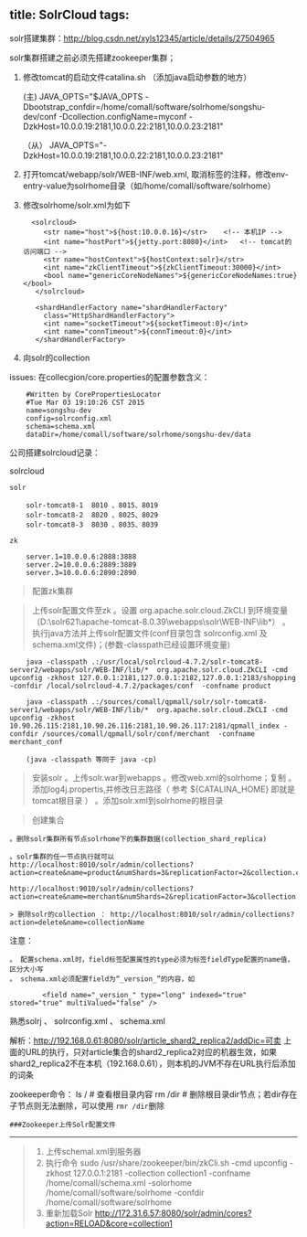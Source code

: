 title: SolrCloud
tags:
---



solr搭建集群：http://blog.csdn.net/xyls12345/article/details/27504965

solr集群搭建之前必须先搭建zookeeper集群；

1. 修改tomcat的启动文件catalina.sh （添加java启动参数的地方）
	
    (主) JAVA_OPTS="$JAVA_OPTS -Dbootstrap_confdir=/home/comall/software/solrhome/songshu-dev/conf -Dcollection.configName=myconf -DzkHost=10.0.0.19:2181,10.0.0.22:2181,10.0.0.23:2181"


	（从） JAVA_OPTS="-DzkHost=10.0.0.19:2181,10.0.0.22:2181,10.0.0.23:2181"


2. 打开tomcat/webapp/solr/WEB-INF/web.xml, 取消标签<env-entry>的注释，修改env-entry-value为solrhome目录（如/home/comall/software/solrhome）

3. 修改solrhome/solr.xml为如下

		 <solrcloud>
		    <str name="host">${host:10.0.0.16}</str>   	<!-- 本机IP -->
		    <int name="hostPort">${jetty.port:8080}</int> 	<!-- tomcat的访问端口 -->
		    <str name="hostContext">${hostContext:solr}</str>
		    <int name="zkClientTimeout">${zkClientTimeout:30000}</int>
		    <bool name="genericCoreNodeNames">${genericCoreNodeNames:true}</bool>
		  </solrcloud>

		  <shardHandlerFactory name="shardHandlerFactory"
		    class="HttpShardHandlerFactory">
		    <int name="socketTimeout">${socketTimeout:0}</int>
		    <int name="connTimeout">${connTimeout:0}</int>
		  </shardHandlerFactory>

4. 向solr的collection


issues: 
	在collecgion/core.properties的配置参数含义：

		#Written by CorePropertiesLocator
		#Tue Mar 03 19:10:26 CST 2015
		name=songshu-dev
		config=solrconfig.xml
		schema=schema.xml
		dataDir=/home/comall/software/solrhome/songshu-dev/data








公司搭建solrcloud记录：


 
solrcloud

	solr

		solr-tomcat8-1 	8010 、8015、8019
		solr-tomcat8-2 	8020 、8025、8029
		solr-tomcat8-3 	8030 、8035、8039

	zk

		server.1=10.0.0.6:2888:3888
		server.2=10.0.0.6:2889:3889
		server.3=10.0.0.6:2890:2890





>  配置zk集群

> 上传solr配置文件至zk
	。设置 org.apache.solr.cloud.ZkCLI 到环境变量 （D:\solr621\apache-tomcat-8.0.39\webapps\solr\WEB-INF\lib\*）
	。执行java方法并上传solr配置文件(conf目录包含 solrconfig.xml 及 schema.xml文件)；(参数-classpath已经设置环境变量)

		java -classpath .:/usr/local/solrcloud-4.7.2/solr-tomcat8-server2/webapps/solr/WEB-INF/lib/*  org.apache.solr.cloud.ZkCLI -cmd upconfig -zkhost 127.0.0.1:2181,127.0.0.1:2182,127.0.0.1:2183/shopping -confdir /local/solrcloud-4.7.2/packages/conf  -confname product

		java -classpath .:/sources/comall/qpmall/solr/solr-tomcat8-server1/webapps/solr/WEB-INF/lib/*  org.apache.solr.cloud.ZkCLI -cmd upconfig -zkhost 10.90.26.115:2181,10.90.26.116:2181,10.90.26.117:2181/qpmall_index -confdir /sources/comall/qpmall/solr/conf/merchant  -confname merchant_conf

		(java -classpath 等同于 java -cp)

> 安装solr
	。上传solr.war到webapps
	。修改web.xml的solrhome；复制
	。添加log4j.propertis,并修改日志路径（ 参考 ${CATALINA_HOME} 即就是tomcat根目录 ）
	。添加solr.xml到solrhome的根目录

> 创建集合
	
	。删除solr集群所有节点solrhome下的集群数据(collection_shard_replica)

	。solr集群的任一节点执行就可以
	http://localhost:8010/solr/admin/collections?action=create&name=product&numShards=3&replicationFactor=2&collection.configName=product&maxShardsPerNode=3

	http://localhost:9010/solr/admin/collections?action=create&name=merchant&numShards=2&replicationFactor=3&collection.configName=merchant_conf&maxShardsPerNode=3

	> 删除solr的collection ： http://localhost:8010/solr/admin/collections?action=delete&name=collectionName

注意：

	。 配置schema.xml时，field标签配置属性的type必须为标签fieldType配置的name值，区分大小写
	。 schema.xml必须配置field为“_version_”的内容，如

			<field name="_version_" type="long" indexed="true"  stored="true" multiValued="false" />


熟悉solrj 、 solrconfig.xml 、 schema.xml



解析：http://192.168.0.61:8080/solr/article_shard2_replica2/addDic=可卖
	 上面的URL的执行，只对article集合的shard2_replica2对应的机器生效，如果shard2_replica2不在本机（192.168.0.61），则本机的JVM不存在URL执行后添加的词条

	 



zookeeper命令：
	ls / 	# 查看根目录内容
	rm /dir	#  删除根目录dir节点；若dir存在子节点则无法删除，可以使用 `rmr /dir`删除





	###Zookeeper上传Solr配置文件
* * *
>1. 上传schemal.xml到服务器
>2.  执行命令 
>sudo /usr/share/zookeeper/bin/zkCli.sh -cmd upconfig -zkhost 127.0.0.1:2181   -collection collection1 -confname /home/comall/schema.xml -solorhome /home/comall/software/solrhome -confdir /home/comall/software/solrhome
> 3. 重新加载Solr 
> http://172.31.6.57:8080/solr/admin/cores?action=RELOAD&core=collection1


